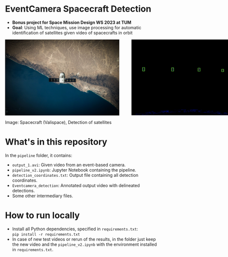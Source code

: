 # EventCamera Spacecraft Detection
- **Bonus project for Space Mission Design WS 2023 at TUM**
- **Goal**: Using ML techniques, use image processing for automatic identification of satellites given video of spacecrafts in orbit




<div style="display: flex;">
  <img src=".github/satellite.jpeg" alt="image 1" style="margin-right: 20px;" height="250"/>
  <img src=".github/demo.png" alt="image 2" style="margin-left: 20px;" height="250"/> 
</div>

Image: Spacecraft (Valispace), Detection of satellites

# What's in this repository
  In the `pipeline` folder, it contains:
  - `output_1.avi`: Given video from an event-based camera.
  - `pipeline_v2.ipynb`: Jupyter Notebook containing the pipeline. 
  - `detection_coordinates.txt`: Output file containing all detection coordinates.
  - `Eventcamera_detection`: Annotated output video with delineated detections.
  - Some other intermediary files.



# How to run locally
- Install all Python dependencies, specified in `requirements.txt`: <br>
`pip install -r requirements.txt`
- In case of new test videos or rerun of the results, in the folder just keep the new video and the `pipeline_v2.ipynb` with the environment installed in `requirements.txt`.

